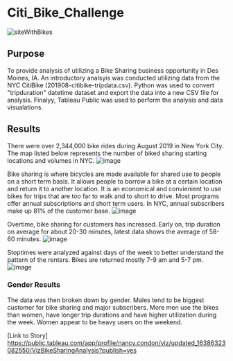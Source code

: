 # Citi_Bike_Challenge
![siteWithBikes](https://user-images.githubusercontent.com/89953246/144714430-1f44e0eb-ab01-4d03-9da6-b07f3fcbb1f5.jpg)

## Purpose
To provide analysis of utilizing a Bike Sharing business opportunity in Des Moines, IA.  An introductory analsyis was conducted utilizing data from the NYC CitiBike (201908-citibike-tripdata.csv).  Python was used to convert "tripduration" datetime dataset and export the data into a new CSV file for analysis. Finalyy, Tableau Public was used to perform the analysis and data visualations.

## Results
There were over 2,344,000 bike rides during August 2019 in New York City. The map listed below represents the number of biked sharing starting locations and volumes in NYC.
![image](https://user-images.githubusercontent.com/89953246/144762979-8137c029-5c5a-40fa-ac4d-aa5ad0870663.png)

Bike sharing is where bicycles are made available for shared use to people on a short term basis.  It allows people to borrow a bike at a certain location and return it to another location.  It is an economical and convienient to use bikes for trips that are too far to walk and to short to drive.  Most programs offer annual subscriptions and short term users.  In NYC, annual subscribers make up 81% of the customer base.
![image](https://user-images.githubusercontent.com/89953246/144763216-b28396b0-95b3-4aef-9104-2e36aeb5b127.png)

Overtime, bike sharing for customers has increased.  Early on, trip duration on  average for about 20-30 minutes, latest data shows the average of 58-60 minutes.
![image](https://user-images.githubusercontent.com/89953246/144763548-6bbc8b58-c3bf-4728-a20e-9b401bca342b.png)

Stoptimes were analyzed against days of the week to better understand the pattern of the renters. Bikes are returned mostly 7-9 am and 5-7 pm.
![image](https://user-images.githubusercontent.com/89953246/144763756-cf7d6a23-38ec-403c-b937-ad425b7ff945.png)

### Gender Results
The data was then broken down by gender.  Males tend to be biggest customer for bike sharing and major subscribers.  More men use the bikes than women, have longer trip durations and have higher utilization during the week.  Women appear to be heavy users on the weekend.

[Link to Story] https://public.tableau.com/app/profile/nancy.condon/viz/updated_16386323082550/VizBikeSharingAnalysis?publish=yes
